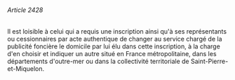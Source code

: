 ###### Article 2428

Il est loisible à celui qui a requis une inscription ainsi qu'à ses représentants ou cessionnaires par acte authentique de changer au service chargé de la publicité foncière le domicile par lui élu dans cette inscription, à la charge d'en choisir et indiquer un autre situé en France métropolitaine, dans les départements d'outre-mer ou dans la collectivité territoriale de Saint-Pierre-et-Miquelon.

